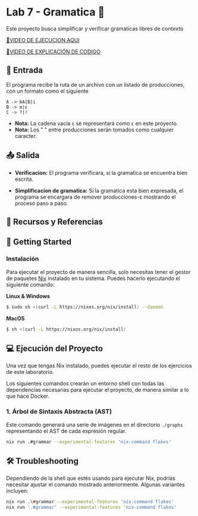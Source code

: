 # Lab 7 - Gramatica 🌟

Este proyecto busca simplificar y verificar gramaticas libres de contexto

[🔴VIDEO DE EJECUCION AQUI](https://youtu.be/TqcEflv9wao)

[🔴VIDEO DE EXPLICACIÓN DE CODIGO](https://www.youtube.com/watch?v=RfeBYK0hnwU)

## 📝 Entrada
El programa recibe la ruta de un archivo con un listado de producciones, con un formato como el siguiente
```
A -> bA|B|i
B -> m|ε
C -> ?|!
```
- **Nota:** La cadena vacía `ε` se representará como `ε` en este proyecto.
- **Nota:** Los " " entre producciones serán tomados como cualquier caracter.

## 📤 Salida

- **Verificacion:**
  El programa verificara, si la gramatica se encuentra bien escrita.

- **Simplificacion de gramatica:**
  Si la gramatica esta bien expresada, el programa se encargara de remover producciones-ε mostrando el proceso paso a paso.


## 🔗 Recursos y Referencias

## 🚀 Getting Started

### Instalación

Para ejecutar el proyecto de manera sencilla, solo necesitas tener el gestor de paquetes [Nix](https://nixos.org/download/#nix-install-linux) instalado en tu sistema. Puedes hacerlo ejecutando el siguiente comando:

**Linux & Windows**

```bash
$ sudo sh <(curl -L https://nixos.org/nix/install) --daemon
```

**MacOS**

```bash
$ sh <(curl -L https://nixos.org/nix/install)
```

## 💻 Ejecución del Proyecto
Una vez que tengas Nix instalado, puedes ejecutar el resto de los ejercicios de este laboratorio.

Los siguientes comandos crearán un entorno shell con todas las dependencias necesarias para ejecutar el proyecto, de manera similar a lo que hace Docker.

### 1. Árbol de Sintaxis Abstracta (AST)

Este comando generará una serie de imágenes en el directorio `./graphs` representando el AST de cada expresión regular.

```bash
nix run .#grammar --experimental-features 'nix-command flakes'
```

## 🛠️ Troubleshooting

Dependiendo de la shell que estés usando para ejecutar Nix, podrías necesitar ajustar el comando mostrado anteriormente. Algunas variantes incluyen:

```bash
nix run .\#grammar --experimental-features 'nix-command flakes'
nix run '.#grammar' --experimental-features 'nix-command flakes'
```
